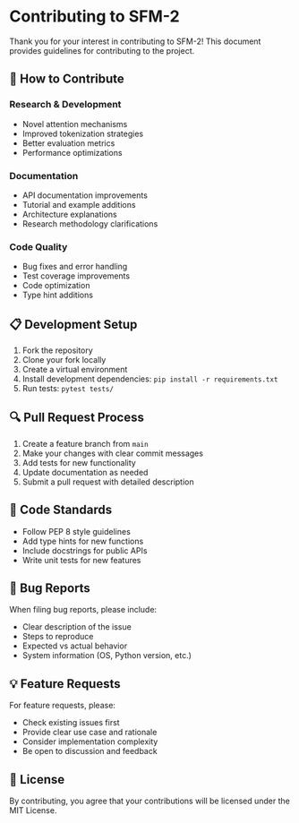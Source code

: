 # Contributing to SFM-2

Thank you for your interest in contributing to SFM-2! This document provides guidelines for contributing to the project.

## 🎯 How to Contribute

### Research & Development
- Novel attention mechanisms
- Improved tokenization strategies
- Better evaluation metrics
- Performance optimizations

### Documentation
- API documentation improvements
- Tutorial and example additions
- Architecture explanations
- Research methodology clarifications

### Code Quality
- Bug fixes and error handling
- Test coverage improvements
- Code optimization
- Type hint additions

## 📋 Development Setup

1. Fork the repository
2. Clone your fork locally
3. Create a virtual environment
4. Install development dependencies: `pip install -r requirements.txt`
5. Run tests: `pytest tests/`

## 🔍 Pull Request Process

1. Create a feature branch from `main`
2. Make your changes with clear commit messages
3. Add tests for new functionality
4. Update documentation as needed
5. Submit a pull request with detailed description

## 📝 Code Standards

- Follow PEP 8 style guidelines
- Add type hints for new functions
- Include docstrings for public APIs
- Write unit tests for new features

## 🐛 Bug Reports

When filing bug reports, please include:
- Clear description of the issue
- Steps to reproduce
- Expected vs actual behavior
- System information (OS, Python version, etc.)

## 💡 Feature Requests

For feature requests, please:
- Check existing issues first
- Provide clear use case and rationale
- Consider implementation complexity
- Be open to discussion and feedback

## 📄 License

By contributing, you agree that your contributions will be licensed under the MIT License.
